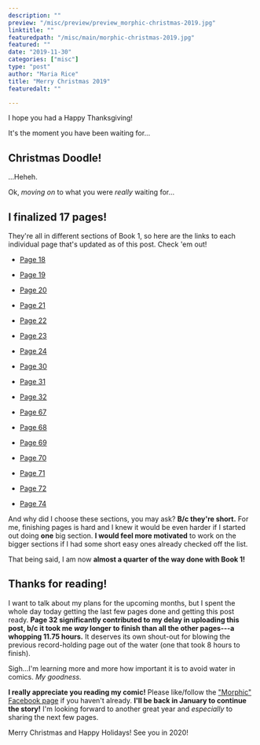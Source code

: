 ```yaml
---
description: ""
preview: "/misc/preview/preview_morphic-christmas-2019.jpg"
linktitle: ""
featuredpath: "/misc/main/morphic-christmas-2019.jpg"
featured: ""
date: "2019-11-30"
categories: ["misc"]
type: "post"
author: "Maria Rice"
title: "Merry Christmas 2019"
featuredalt: ""

---
```


I hope you had a Happy Thanksgiving! 

It's the moment you have been waiting for...

## Christmas Doodle! 

...Heheh. 

Ok, _moving on_ to what you were _really_ waiting for...

## I finalized 17 pages!

They're all in different sections of Book 1, so here are the links to each individual page that's updated as of this post. 
Check 'em out! 

* [Page 18](https://mcrice123.github.io/morphic/blog/book-1-page-18/)

* [Page 19](https://mcrice123.github.io/morphic/blog/book-1-page-19/)

* [Page 20](https://mcrice123.github.io/morphic/blog/book-1-page-20/)

* [Page 21](https://mcrice123.github.io/morphic/blog/book-1-page-21/)

* [Page 22](https://mcrice123.github.io/morphic/blog/book-1-page-22/)

* [Page 23](https://mcrice123.github.io/morphic/blog/book-1-page-23/)

* [Page 24](https://mcrice123.github.io/morphic/blog/book-1-page-24/)

* [Page 30](https://mcrice123.github.io/morphic/blog/book-1-page-30/)

* [Page 31](https://mcrice123.github.io/morphic/blog/book-1-page-31/)

* [Page 32](https://mcrice123.github.io/morphic/blog/book-1-page-32/)

* [Page 67](https://mcrice123.github.io/morphic/blog/book-1-page-67/)

* [Page 68](https://mcrice123.github.io/morphic/blog/book-1-page-68/)

* [Page 69](https://mcrice123.github.io/morphic/blog/book-1-page-69/)

* [Page 70](https://mcrice123.github.io/morphic/blog/book-1-page-70/)

* [Page 71](https://mcrice123.github.io/morphic/blog/book-1-page-71/)

* [Page 72](https://mcrice123.github.io/morphic/blog/book-1-page-72/)

* [Page 74](https://mcrice123.github.io/morphic/blog/book-1-page-74/)

And why did I choose these sections, you may ask? **B/c they're short.** 
For me, finishing pages is hard and I knew it would be even harder if I started out doing **one** big section. 
**I would feel more motivated** to work on the bigger sections if I had some short easy ones already checked off the list. 

That being said, I am now **almost a quarter of the way done with Book 1!** 

## Thanks for reading! 

I want to talk about my plans for the upcoming months, but I spent the whole day today getting the last few pages done and getting this post ready. 
**Page 32 significantly contributed to my delay in uploading this post, b/c it took me _way_ longer to finish than all the other pages---a whopping 11.75 hours.** 
It deserves its own shout-out for blowing the previous record-holding page out of the water (one that took 8 hours to finish). 

Sigh...I'm learning more and more how important it is to avoid water in comics. _My goodness._ 

**I really appreciate you reading my comic!** 
Please like/follow the ["Morphic" Facebook page](https://www.facebook.com/MorphicGraphicNovel) if you haven't already. 
**I'll be back in January to continue the story!** 
I'm looking forward to another great year and _especially_ to sharing the next few pages.

Merry Christmas and Happy Holidays! See you in 2020! 
